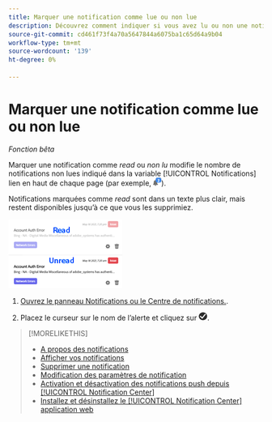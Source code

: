 ```yaml
---
title: Marquer une notification comme lue ou non lue
description: Découvrez comment indiquer si vous avez lu ou non une notification.
source-git-commit: cd461f73f4a70a5647844a6075ba1c65d64a9b04
workflow-type: tm+mt
source-wordcount: '139'
ht-degree: 0%

---
```


# Marquer une notification comme lue ou non lue

*Fonction bêta*

Marquer une notification comme *read* ou *non lu* modifie le nombre de notifications non lues indiqué dans la variable [!UICONTROL Notifications] lien en haut de chaque page (par exemple, ![Icône Notifications avec compteur de notifications non lues](/help/search-social-commerce/assets/notifications-unread.png "Icône Notifications avec compteur de notifications non lues")).

Notifications marquées comme *read* sont dans un texte plus clair, mais restent disponibles jusqu’à ce que vous les supprimiez.

![Notifications en lecture et non lues](/help/search-social-commerce/assets/notifications-read-vs-unread.png "Notifications en lecture et non lues")

1. [Ouvrez le panneau Notifications ou le Centre de notifications.](notification-view.md).

1. Placez le curseur sur le nom de l’alerte et cliquez sur ![Marquer comme lu ou non lu](/help/search-social-commerce/assets/notifications-read-unread.png "Marquer comme lu ou non lu").

>[!MORELIKETHIS]
>
>* [A propos des notifications](/help/search-social-commerce/notifications/notification-about.md)
>* [Afficher vos notifications](notification-view.md)
>* [Supprimer une notification](notification-delete.md)
>* [Modification des paramètres de notification](notification-edit.md)
>* [Activation et désactivation des notifications push depuis [!UICONTROL Notification Center]](notifications-push-enable-disable.md)
>* [Installez et désinstallez le [!UICONTROL Notification Center] application web](notification-app-install-uninstall.md)


